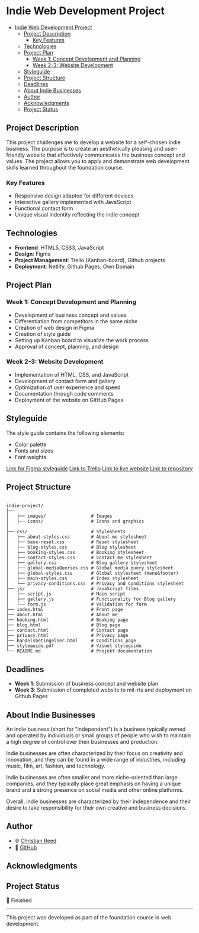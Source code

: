 # Indie Web Development Project

- [Indie Web Development Project](#indie-web-development-project)
  - [Project Description](#project-description)
    - [Key Features](#key-features)
  - [Technologies](#technologies)
  - [Project Plan](#project-plan)
    - [Week 1: Concept Development and Planning](#week-1-concept-development-and-planning)
    - [Week 2-3: Website Development](#week-2-3-website-development)
  - [Styleguide](#styleguide)
  - [Project Structure](#project-structure)
  - [Deadlines](#deadlines)
  - [About Indie Businesses](#about-indie-businesses)
  - [Author](#author)
  - [Acknowledgments](#acknowledgments)
  - [Project Status](#project-status)

## Project Description

This project challenges me to develop a website for a self-chosen indie business. The purpose is to create an aesthetically pleasing and user-friendly website that effectively communicates the business concept and values. The project allows you to apply and demonstrate web development skills learned throughout the foundation course.

### Key Features

- Responsive design adapted for different devices
- Interactive gallery implemented with JavaScript
- Functional contact form
- Unique visual indentity reflecting the indie concept

## Technologies

- **Frontend**: HTML5, CSS3, JavaScript
- **Design**: Figma
- **Project Management**: Trello (Kanban-board), Github projects
- **Deployment**: Netlify, Github Pages, Own Domain

## Project Plan

### Week 1: Concept Development and Planning

- Development of business concept and values
- Differentiation from competitors in the same niche
- Creation of web design in Figma
- Creation of style guide
- Setting up Kanban board to visualize the work process
- Approval of concept, planning, and design

### Week 2-3: Website Development

- Implementation of HTML, CSS, and JavaScript
- Development of contact form and gallery
- Optimization of user experience and speed
- Documentation through code comments
- Deployment of the website on GitHub Pages

## Styleguide

The style guide contains the following elements:

- Color palette
- Fonts and sizes
- Font weights

[Link for Figma styleguide](/Indie-project-Page-Design.pdf)
[Link to Trello](https://trello.com/invite/b/682721fcfd0a28cd8adda784/ATTIcf9bbdc5c95eed10452fb0943339e210CB778C91/indie-project)
[Link to live website](https://reedorreed.github.io/janetreade.dk/)
[Link to repository](https://github.com/ReedorReed/janetreade.dk)

## Project Structure

```text

indie-project/
├──
│   ├── images/                 # Images
│   ├── icons/                  # Icons and graphics
│
├── css/                        # Stylesheets
│   ├── about-styles.css        # About me stylesheet
│   ├── base-reset.css          # Reset stylesheet
│   ├── blog-styles.css         # Blog stylesheet
│   ├── booking-styles.css      # Booking stylesheet
│   ├── contact-styles.css      # Contact me stylesheet
│   ├── gallery.css             # Blog gallery stylesheet
│   ├── global-mediaQueries.css # Global media query stylesheet
│   ├── global-styles.css       # Global stylesheet (menu&footer)
│   ├── main-styles.css         # Index stylesheet
│   └── privacy-conditions.css  # Privacy and Conditions stylesheet
├── js/                         # JavaScript files
│   ├── script.js               # Main script
│   ├── gallery.js              # Functionality for Blog gallery
│   └── form.js                 # Validation for form
├── index.html                  # Front page
├── about.html                  # About me
├── booking.html                # Booking page
├── blog.html                   # Blog page
├── contact.html                # Contact page
├── privacy.html                # Privacy page
├── handelsbetingelser.html     # Conditions page
├── styleguide.pdf              # Visuel styleguide
└── README.md                   # Projekt documentation
```

## Deadlines

- **Week 1**: Submission of business concept and website plan
- **Week 3**: Submission of completed website to mit-rts and deployment on Github Pages

## About Indie Businesses

An indie business (short for "independent") is a business typically owned and operated by individuals or small groups of people who wish to maintain a high degree of control over their businesses and production.

Indie businesses are often characterized by their focus on creativity and innovation, and they can be found in a wide range of industries, including music, film, art, fashion, and technology.

Indie businesses are often smaller and more niche-oriented than large companies, and they typically place great emphasis on having a unique brand and a strong presence on social media and other online platforms.

Overall, indie businesses are characterized by their independence and their desire to take responsibility for their own creative and business decisions.

## Author

- 🌐 [Christian Reed](https://christianreed.dk/)
- 👾 [GitHub](https://github.com/ReedorReed)

## Acknowledgments

## Project Status

🎉 Finished

---

This project was developed as part of the foundation course in web development.
